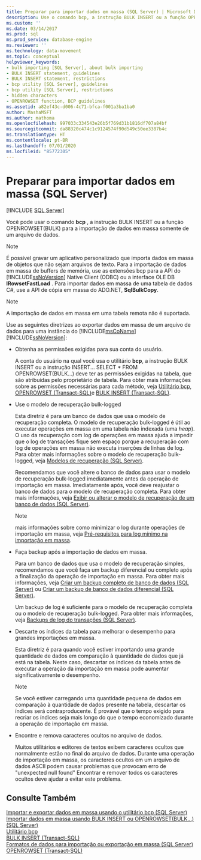 ```yaml
---
title: Preparar para importar dados em massa (SQL Server) | Microsoft Docs
description: Use o comando bcp, a instrução BULK INSERT ou a função OPENROWSET(BULK) para a importação de dados em massa somente de um arquivo de dados.
ms.custom: ''
ms.date: 03/14/2017
ms.prod: sql
ms.prod_service: database-engine
ms.reviewer: ''
ms.technology: data-movement
ms.topic: conceptual
helpviewer_keywords:
- bulk importing [SQL Server], about bulk importing
- BULK INSERT statement, guidelines
- BULK INSERT statement, restrictions
- bcp utility [SQL Server], guidelines
- bcp utility [SQL Server], restrictions
- hidden characters
- OPENROWSET function, BCP guidelines
ms.assetid: a82ef43c-d006-4c71-bfca-f001a3ba1ba0
author: MashaMSFT
ms.author: mathoma
ms.openlocfilehash: 997033c334543e26b5f769d31b1816df707a84bf
ms.sourcegitcommit: da88320c474c1c9124574f90d549c50ee3387b4c
ms.translationtype: HT
ms.contentlocale: pt-BR
ms.lasthandoff: 07/01/2020
ms.locfileid: "85772305"
---
```

# <a name="prepare-to-bulk-import-data-sql-server"></a>Preparar para importar dados em massa (SQL Server)
 [!INCLUDE [SQL Server](../../includes/applies-to-version/sqlserver.md)]

  Você pode usar o comando **bcp** , a instrução BULK INSERT ou a função OPENROWSET(BULK) para a importação de dados em massa somente de um arquivo de dados.  
  
> [!NOTE]  
>  É possível gravar um aplicativo personalizado que importa dados em massa de objetos que não sejam arquivos de texto. Para a importação de dados em massa de buffers de memória, use as extensões bcp para a API do [!INCLUDE[ssNoVersion](../../includes/ssnoversion-md.md)] Native Client (ODBC) ou a interface OLE DB **IRowsetFastLoad** .  Para importar dados em massa de uma tabela de dados C#, use a API de cópia em massa do ADO.NET, **SqlBulkCopy**.  
  
> [!NOTE]  
>  A importação de dados em massa em uma tabela remota não é suportada.  
  
 Use as seguintes diretrizes ao exportar dados em massa de um arquivo de dados para uma instância do [!INCLUDE[msCoName](../../includes/msconame-md.md)] [!INCLUDE[ssNoVersion](../../includes/ssnoversion-md.md)]:  
  
-   Obtenha as permissões exigidas para sua conta do usuário.  
  
     A conta do usuário na qual você usa o utilitário **bcp**, a instrução BULK INSERT ou a instrução INSERT... SELECT * FROM OPENROWSET(BULK...) deve ter as permissões exigidas na tabela, que são atribuídas pelo proprietário de tabela. Para obter mais informações sobre as permissões necessárias para cada método, veja [Utilitário bcp](../../tools/bcp-utility.md), [OPENROWSET &#40;Transact-SQL&#41;](../../t-sql/functions/openrowset-transact-sql.md)e [BULK INSERT &#40;Transact-SQL&#41;](../../t-sql/statements/bulk-insert-transact-sql.md).  
  
-   Use o modelo de recuperação bulk-logged  
  
     Esta diretriz é para um banco de dados que usa o modelo de recuperação completa. O modelo de recuperação bulk-logged é útil ao executar operações em massa em uma tabela não indexada (uma *heap*). O uso da recuperação com log de operações em massa ajuda a impedir que o log de transações fique sem espaço porque a recuperação com log de operações em massa não executa inserções de linhas de log. Para obter mais informações sobre o modelo de recuperação bulk-logged, veja [Modelos de recuperação &#40;SQL Server&#41;](../../relational-databases/backup-restore/recovery-models-sql-server.md).  
  
     Recomendamos que você altere o banco de dados para usar o modelo de recuperação bulk-logged imediatamente antes da operação de importação em massa. Imediatamente após, você deve reajustar o banco de dados para o modelo de recuperação completa. Para obter mais informações, veja [Exibir ou alterar o modelo de recuperação de um banco de dados &#40;SQL Server&#41;](../../relational-databases/backup-restore/view-or-change-the-recovery-model-of-a-database-sql-server.md).  
  
    > [!NOTE]  
    >  mais informações sobre como minimizar o log durante operações de importação em massa, veja [Pré-requisitos para log mínimo na importação em massa](../../relational-databases/import-export/prerequisites-for-minimal-logging-in-bulk-import.md).  
  
-   Faça backup após a importação de dados em massa.  
  
     Para um banco de dados que usa o modelo de recuperação simples, recomendamos que você faça um backup diferencial ou completo após a finalização da operação de importação em massa. Para obter mais informações, veja [Criar um backup completo de banco de dados &#40;SQL Server&#41;](../../relational-databases/backup-restore/create-a-full-database-backup-sql-server.md) ou [Criar um backup de banco de dados diferencial &#40;SQL Server&#41;](../../relational-databases/backup-restore/create-a-differential-database-backup-sql-server.md).  
  
     Um backup de log é suficiente para o modelo de recuperação completa ou o modelo de recuperação bulk-logged. Para obter mais informações, veja [Backups de log do transações &#40;SQL Server&#41;](../../relational-databases/backup-restore/transaction-log-backups-sql-server.md).  
  
-   Descarte os índices da tabela para melhorar o desempenho para grandes importações em massa.  
  
     Esta diretriz é para quando você estiver importando uma grande quantidade de dados em comparação à quantidade de dados que já está na tabela. Neste caso, descartar os índices da tabela antes de executar a operação da importação em massa pode aumentar significativamente o desempenho.  
  
    > [!NOTE]  
    >  Se você estiver carregando uma quantidade pequena de dados em comparação à quantidade de dados presente na tabela, descartar os índices será contraproducente. É provável que o tempo exigido para recriar os índices seja mais longo do que o tempo economizado durante a operação de importação em massa.  
  
-   Encontre e remova caracteres ocultos no arquivo de dados.  
  
     Muitos utilitários e editores de textos exibem caracteres ocultos que normalmente estão no final do arquivo de dados. Durante uma operação de importação em massa, os caracteres ocultos em um arquivo de dados ASCII podem causar problemas que provocam erro de "unexpected null found" Encontrar e remover todos os caracteres ocultos deve ajudar a evitar este problema.  
  
## <a name="see-also"></a>Consulte Também  
 [Importar e exportar dados em massa usando o utilitário bcp &#40;SQL Server&#41;](../../relational-databases/import-export/import-and-export-bulk-data-by-using-the-bcp-utility-sql-server.md)   
 [Importar dados em massa usando BULK INSERT ou OPENROWSET&#40;BULK...&#41; &#40;SQL Server&#41;](../../relational-databases/import-export/import-bulk-data-by-using-bulk-insert-or-openrowset-bulk-sql-server.md)   
 [Utilitário bcp](../../tools/bcp-utility.md)   
 [BULK INSERT &#40;Transact-SQL&#41;](../../t-sql/statements/bulk-insert-transact-sql.md)   
 [Formatos de dados para importação ou exportação em massa &#40;SQL Server&#41;](../../relational-databases/import-export/data-formats-for-bulk-import-or-bulk-export-sql-server.md)   
 [OPENROWSET &#40;Transact-SQL&#41;](../../t-sql/functions/openrowset-transact-sql.md)  
  
  
